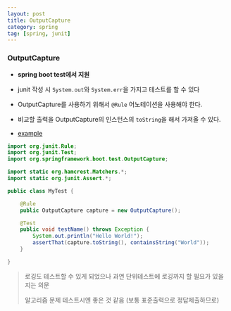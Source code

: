 ```yaml
---
layout: post
title: OutputCapture
category: spring
tag: [spring, junit]
---
```


### OutputCapture
* **spring boot test에서 지원**
* junit 작성 시 `System.out`와 `System.err`을 가지고 테스트를 할 수 있다
* OutputCapture를 사용하기 위해서 `@Rule` 어노테이션을 사용해야 한다.
* 비교할 출력을 OutputCapture의 인스턴스의  `toString`을 해서 가져올 수 있다.

* [example](https://docs.spring.io/spring-boot/docs/current/reference/html/boot-features-testing.html)

```java
import org.junit.Rule;
import org.junit.Test;
import org.springframework.boot.test.OutputCapture;

import static org.hamcrest.Matchers.*;
import static org.junit.Assert.*;

public class MyTest {

	@Rule
	public OutputCapture capture = new OutputCapture();

	@Test
	public void testName() throws Exception {
		System.out.println("Hello World!");
		assertThat(capture.toString(), containsString("World"));
	}

}
```

> 로깅도 테스트할 수 있게 되었으나 과연 단위테스트에 로깅까지 할 필요가 있을지는 의문
>
> 알고리즘 문제 테스트시엔 좋은 것 같음 (보통 표준출력으로 정답제출하므로)
